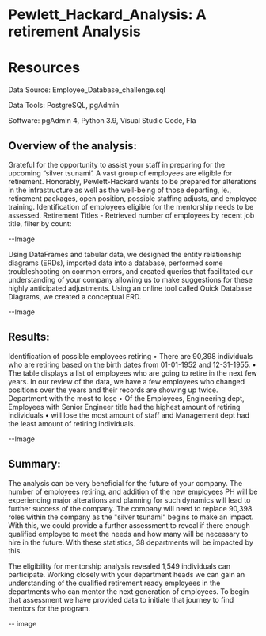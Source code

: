 # Pewlett_Hackard_Analysis: A retirement Analysis

# Resources

Data Source: Employee_Database_challenge.sql

Data Tools: PostgreSQL, pgAdmin

Software: pgAdmin 4, Python 3.9, Visual Studio Code, Fla

## Overview of the analysis:
Grateful for the opportunity to assist your staff in preparing for the upcoming “silver tsunami’. A vast group of employees are eligible for retirement. Honorably, Pewlett-Hackard wants to be prepared for alterations in the infrastructure as well as the well-being of those departing, ie., retirement packages, open position, possible staffing adjusts, and employee training. Identification of employees eligible for the mentorship needs to be assessed.
Retirement Titles - Retrieved number of employees by recent job title, filter by count:

--Image


Using DataFrames and tabular data, we designed the entity relationship diagrams (ERDs), imported data into a database, performed some troubleshooting on common errors, and created queries that facilitated our understanding of your company allowing us to make suggestions for these highly anticipated adjustments. Using an online tool called Quick Database Diagrams, we created a conceptual ERD.


--Image


## Results:
Identification of possible employees retiring • There are 90,398 individuals who are retiring based on the birth dates from 01-01-1952 and 12-31-1955. • The table displays a list of employees who are going to retire in the next few years.
In our review of the data, we have a few employees who changed positions over the years and their records are showing up twice.
Department with the most to lose • Of the Employees, Engineering dept, Employees with Senior Engineer title had the highest amount of retiring individuals • will lose the most amount of staff and Management dept had the least amount of retiring individuals.


--Image


## Summary:
The analysis can be very beneficial for the future of your company. The number of employees retiring, and addition of the new employees PH will be experiencing major alterations and planning for such dynamics will lead to further success of the company. The company will need to replace 90,398 roles within the company as the "silver tsunami" begins to make an impact. With this, we could provide a further assessment to reveal if there enough qualified employee to meet the needs and how many will be necessary to hire in the future. With these statistics, 38 departments will be impacted by this.

The eligibility for mentorship analysis revealed 1,549 individuals can participate. Working closely with your department heads we can gain an understanding of the qualified retirement ready employees in the departments who can mentor the next generation of employees. To begin that assessment we have provided data to initiate that journey to find mentors for the program.


-- image


